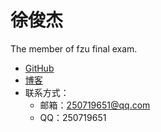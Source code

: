 # 徐俊杰
The member of fzu final exam.
- [GitHub](https://github.com/EaaonXu/)
- [博客](https://www.cnblogs.com/Eason-Xu/)
- 联系方式：
    - 邮箱：250719651@qq.com
    - QQ：250719651